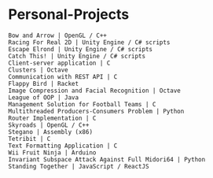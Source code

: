 # Personal-Projects
    Bow and Arrow | OpenGL / C++
    Racing For Real 2D | Unity Engine / C# scripts
    Escape Elrond | Unity Engine / C# scripts
    Catch This! | Unity Engine / C# scripts
    Client-server application | C
    Clusters | Octave
    Communication with REST API | C
    Flappy Bird | Racket
    Image Compression and Facial Recognition | Octave
    League of OOP | Java
    Management Solution for Football Teams | C
    Multithreaded Producers-Consumers Problem | Python
    Router Implementation | C
    Skyroads | OpenGL / C++
    Stegano | Assembly (x86)
    Tetribit | C
    Text Formatting Application | C
    Wii Fruit Ninja | Arduino
    Invariant Subspace Attack Against Full Midori64 | Python
    Standing Together | JavaScript / ReactJS
